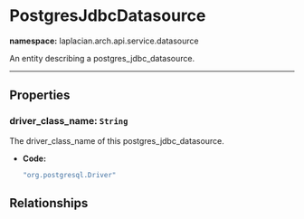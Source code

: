 # **PostgresJdbcDatasource**
**namespace:** laplacian.arch.api.service.datasource

An entity describing a postgres_jdbc_datasource.



---

## Properties

### driver_class_name: `String`
The driver_class_name of this postgres_jdbc_datasource.
- **Code:**
  ```kotlin
  "org.postgresql.Driver"
  ```

## Relationships